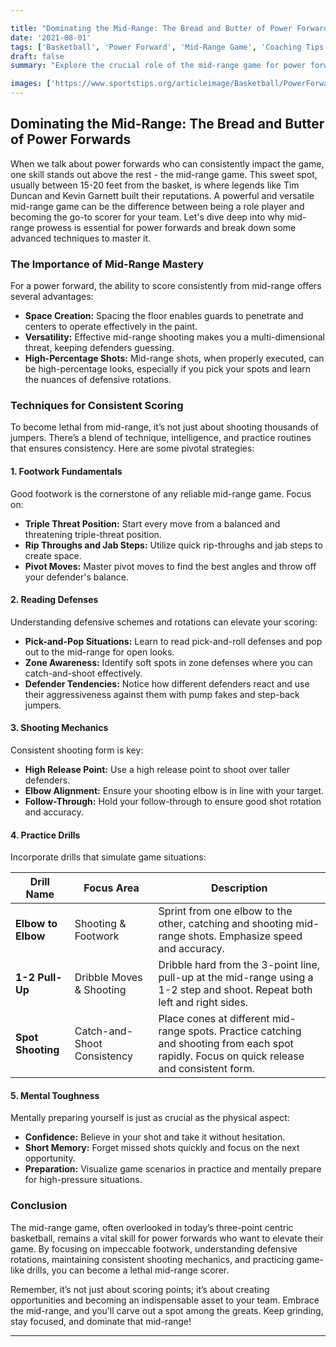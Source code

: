 ```yaml
---

title: "Dominating the Mid-Range: The Bread and Butter of Power Forwards"
date: '2021-08-01'
tags: ['Basketball', 'Power Forward', 'Mid-Range Game', 'Coaching Tips', 'Player Development']
draft: false
summary: "Explore the crucial role of the mid-range game for power forwards, with expert techniques and insider tips for consistent scoring."

images: ['https://www.sportstips.org/articleimage/Basketball/PowerForward/dominating_the_mid_range_the_bread_and_butter_of_power_forwards.webp']
---
```


## Dominating the Mid-Range: The Bread and Butter of Power Forwards

When we talk about power forwards who can consistently impact the game, one skill stands out above the rest - the mid-range game. This sweet spot, usually between 15-20 feet from the basket, is where legends like Tim Duncan and Kevin Garnett built their reputations. A powerful and versatile mid-range game can be the difference between being a role player and becoming the go-to scorer for your team. Let's dive deep into why mid-range prowess is essential for power forwards and break down some advanced techniques to master it.

### The Importance of Mid-Range Mastery

For a power forward, the ability to score consistently from mid-range offers several advantages:

- **Space Creation:** Spacing the floor enables guards to penetrate and centers to operate effectively in the paint.
- **Versatility:** Effective mid-range shooting makes you a multi-dimensional threat, keeping defenders guessing.
- **High-Percentage Shots:** Mid-range shots, when properly executed, can be high-percentage looks, especially if you pick your spots and learn the nuances of defensive rotations.

### Techniques for Consistent Scoring

To become lethal from mid-range, it’s not just about shooting thousands of jumpers. There’s a blend of technique, intelligence, and practice routines that ensures consistency. Here are some pivotal strategies:

#### 1. **Footwork Fundamentals**

Good footwork is the cornerstone of any reliable mid-range game. Focus on:

- **Triple Threat Position:** Start every move from a balanced and threatening triple-threat position.
- **Rip Throughs and Jab Steps:** Utilize quick rip-throughs and jab steps to create space.
- **Pivot Moves:** Master pivot moves to find the best angles and throw off your defender's balance.

#### 2. **Reading Defenses**

Understanding defensive schemes and rotations can elevate your scoring:

- **Pick-and-Pop Situations:** Learn to read pick-and-roll defenses and pop out to the mid-range for open looks.
- **Zone Awareness:** Identify soft spots in zone defenses where you can catch-and-shoot effectively.
- **Defender Tendencies:** Notice how different defenders react and use their aggressiveness against them with pump fakes and step-back jumpers.

#### 3. **Shooting Mechanics**

Consistent shooting form is key:

- **High Release Point:** Use a high release point to shoot over taller defenders.
- **Elbow Alignment:** Ensure your shooting elbow is in line with your target.
- **Follow-Through:** Hold your follow-through to ensure good shot rotation and accuracy.

#### 4. **Practice Drills**

Incorporate drills that simulate game situations:

| Drill Name          | Focus Area                     | Description                                                    |
|---------------------|--------------------------------|----------------------------------------------------------------|
| **Elbow to Elbow**  | Shooting & Footwork            | Sprint from one elbow to the other, catching and shooting mid-range shots. Emphasize speed and accuracy.  |
| **1-2 Pull-Up**     | Dribble Moves & Shooting       | Dribble hard from the 3-point line, pull-up at the mid-range using a 1-2 step and shoot. Repeat both left and right sides. |
| **Spot Shooting**   | Catch-and-Shoot Consistency    | Place cones at different mid-range spots. Practice catching and shooting from each spot rapidly. Focus on quick release and consistent form. |

#### 5. **Mental Toughness**

Mentally preparing yourself is just as crucial as the physical aspect:

- **Confidence:** Believe in your shot and take it without hesitation.
- **Short Memory:** Forget missed shots quickly and focus on the next opportunity.
- **Preparation:** Visualize game scenarios in practice and mentally prepare for high-pressure situations.

### Conclusion

The mid-range game, often overlooked in today’s three-point centric basketball, remains a vital skill for power forwards who want to elevate their game. By focusing on impeccable footwork, understanding defensive rotations, maintaining consistent shooting mechanics, and practicing game-like drills, you can become a lethal mid-range scorer. 

Remember, it’s not just about scoring points; it’s about creating opportunities and becoming an indispensable asset to your team. Embrace the mid-range, and you'll carve out a spot among the greats. Keep grinding, stay focused, and dominate that mid-range!

---

```
